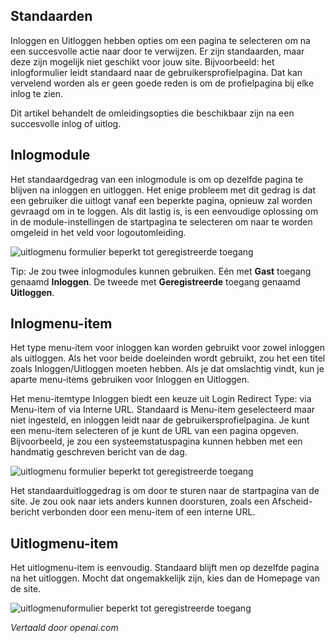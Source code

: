<!-- Filename: J4.x:Login_and_Logout_Redirects / Display title: Inlog- en Uitlogomleidingen -->

## Standaarden

Inloggen en Uitloggen hebben opties om een pagina te selecteren om na een succesvolle actie naar door te verwijzen. Er zijn standaarden, maar deze zijn mogelijk niet geschikt voor jouw site. Bijvoorbeeld: het inlogformulier leidt standaard naar de gebruikersprofielpagina. Dat kan vervelend worden als er geen goede reden is om de profielpagina bij elke inlog te zien.

Dit artikel behandelt de omleidingsopties die beschikbaar zijn na een succesvolle inlog of uitlog.

## Inlogmodule

Het standaardgedrag van een inlogmodule is om op dezelfde pagina te blijven na inloggen en uitloggen. Het enige probleem met dit gedrag is dat een gebruiker die uitlogt vanaf een beperkte pagina, opnieuw zal worden gevraagd om in te loggen. Als dit lastig is, is een eenvoudige oplossing om in de module-instellingen de startpagina te selecteren om naar te worden omgeleid in het veld voor logoutomleiding.

![uitlogmenu formulier beperkt tot geregistreerde toegang](../../../en/images/users/login-redirects-login-form.png)

Tip: Je zou twee inlogmodules kunnen gebruiken. Eén met **Gast** toegang genaamd **Inloggen**. De tweede met **Geregistreerde** toegang genaamd **Uitloggen**.

## Inlogmenu-item

Het type menu-item voor inloggen kan worden gebruikt voor zowel inloggen als uitloggen. Als het voor beide doeleinden wordt gebruikt, zou het een titel zoals Inloggen/Uitloggen moeten hebben. Als je dat omslachtig vindt, kun je aparte menu-items gebruiken voor Inloggen en Uitloggen.

Het menu-itemtype Inloggen biedt een keuze uit Login Redirect Type: via Menu-item of via Interne URL. Standaard is Menu-item geselecteerd maar niet ingesteld, en inloggen leidt naar de gebruikersprofielpagina. Je kunt een menu-item selecteren of je kunt de URL van een pagina opgeven. Bijvoorbeeld, je zou een systeemstatuspagina kunnen hebben met een handmatig geschreven bericht van de dag.

![uitlogmenu formulier beperkt tot geregistreerde toegang](../../../en/images/users/login-redirects-login-menu-options.png)

Het standaarduitloggedrag is om door te sturen naar de startpagina van de site. Je zou ook naar iets anders kunnen doorsturen, zoals een Afscheid-bericht verbonden door een menu-item of een interne URL.

## Uitlogmenu-item

Het uitlogmenu-item is eenvoudig. Standaard blijft men op dezelfde pagina na het uitloggen. Mocht dat ongemakkelijk zijn, kies dan de Homepage van de site.

![uitlogmenuformulier beperkt tot geregistreerde toegang](../../../en/images/users/login-redirects-logout-menu-options.png)

*Vertaald door openai.com*

